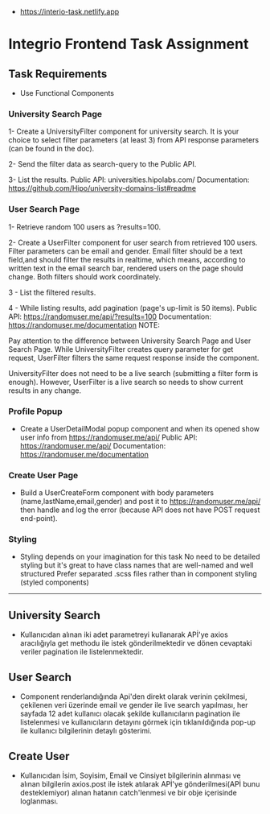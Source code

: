 * https://interio-task.netlify.app

# Integrio Frontend Task Assignment

## Task Requirements

* Use Functional Components


### University Search Page

1- Create a UniversityFilter component for university search. It is your choice to select filter parameters (at least 3) from API response parameters (can be found in the doc).

2- Send the filter data as search-query to the Public API.

3- List the results.
Public API: universities.hipolabs.com/
Documentation: https://github.com/Hipo/university-domains-list#readme


### User Search Page

1- Retrieve random 100 users as ?results=100.

2- Create a UserFilter component for user search from retrieved 100 users. Filter parameters can be email and gender. Email filter should be a text field,and
should filter the results in realtime, which means, according to written text in the email search bar, rendered users on the page should change. Both filters should work
coordinately.

3 - List the filtered results.

4 - While listing results, add pagination (page's up-limit is 50 items).
Public API: https://randomuser.me/api/?results=100
Documentation: https://randomuser.me/documentation
NOTE:

Pay attention to the difference between University Search Page and User Search Page. While UniversityFilter creates query parameter for get request, UserFilter filters the same request response inside the component.

UniversityFilter does not need to be a live search (submitting a filter form is enough). However, UserFilter is a live search so needs to show current results in any change.


### Profile Popup

* Create a UserDetailModal popup component and when its opened show user info from https://randomuser.me/api/
Public API: https://randomuser.me/api/
Documentation: https://randomuser.me/documentation


### Create User Page

* Build a UserCreateForm component with body parameters (name,lastName,email,gender) and post it to https://randomuser.me/api/ then handle and log the error (because API does not have POST request end-point).


### Styling

* Styling depends on your imagination for this task
No need to be detailed styling but it's great to have class names that are well-named and well structured
Prefer separated .scss files rather than in component styling (styled components)

---

## University Search

* Kullanıcıdan alınan iki adet parametreyi kullanarak APİ'ye axios aracılığıyla get methodu ile istek gönderilmektedir ve dönen cevaptaki veriler pagination ile listelenmektedir.

## User Search

* Component renderlandığında Api'den direkt olarak verinin çekilmesi, çekilenen veri üzerinde email ve gender ile live search yapılması, her sayfada 12 adet kullanıcı olacak şekilde kullanıcıların pagination ile listelenmesi ve kullanıcıların detayını görmek için tıklanıldığında pop-up ile kullanıcı bilgilerinin detaylı gösterimi.

## Create User

* Kullanıcıdan İsim, Soyisim, Email ve Cinsiyet bilgilerinin alınması ve alınan bilgilerin axios.post ile istek atılarak APİ'ye gönderilmesi(APİ bunu desteklemiyor) alınan hatanın catch'lenmesi ve bir obje içerisinde loglanması.
